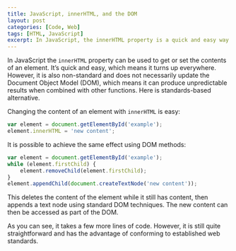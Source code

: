 ```yaml
---
title: JavaScript, innerHTML, and the DOM
layout: post
categories: [Code, Web]
tags: [HTML, JavaScript]
excerpt: In JavaScript, the innerHTML property is a quick and easy way to get or set the contents of an element. However, it is also non-standard. Here is a standards-based alternative.
---
```


In JavaScript the `innerHTML` property can be used to get or set the contents of an element. It’s quick and easy, which means it turns up everywhere. However, it is also non-standard and does not necessarily update the Document Object Model (DOM), which means it can produce unpredictable results when combined with other functions. Here is standards-based alternative.

Changing the content of an element with `innerHTML` is easy:

~~~~~~~~ javascript
var element = document.getElementById('example');
element.innerHTML = 'new content';
~~~~~~~~

It is possible to achieve the same effect using DOM methods:

~~~~~~~~ javascript
var element = document.getElementById('example');
while (element.firstChild) {
    element.removeChild(element.firstChild);
}
element.appendChild(document.createTextNode('new content'));
~~~~~~~~

This deletes the content of the element while it still has content, then appends a text node using standard DOM techniques. The new content can then be accessed as part of the DOM.

As you can see, it takes a few more lines of code. However, it is still quite straightforward and has the advantage of conforming to established web standards.
